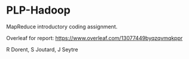 # PLP-Hadoop
MapReduce introductory coding assignment.

Overleaf for report: https://www.overleaf.com/13077449byqzqvmqkppr

R Dorent, S Joutard, J Seytre
